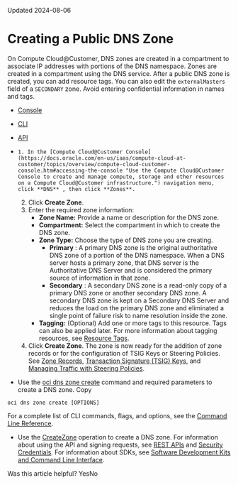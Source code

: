 Updated 2024-08-06
# Creating a Public DNS Zone
On Compute Cloud@Customer, DNS zones are created in a compartment to associate IP addresses with portions of the DNS namespace. Zones are created in a compartment using the DNS service.
After a public DNS zone is created, you can add resource tags. You can also edit the `externalMasters` field of a `SECONDARY` zone.
Avoid entering confidential information in names and tags.
  * [Console](https://docs.oracle.com/en-us/iaas/compute-cloud-at-customer/topics/network/creating-a-public-dns-zone.htm)
  * [CLI](https://docs.oracle.com/en-us/iaas/compute-cloud-at-customer/topics/network/creating-a-public-dns-zone.htm)
  * [API](https://docs.oracle.com/en-us/iaas/compute-cloud-at-customer/topics/network/creating-a-public-dns-zone.htm)


  *     1. In the [Compute Cloud@Customer Console](https://docs.oracle.com/en-us/iaas/compute-cloud-at-customer/topics/overview/compute-cloud-customer-console.htm#accessing-the-console "Use the Compute Cloud@Customer Console to create and manage compute, storage and other resources on a Compute Cloud@Customer infrastructure.") navigation menu, click **DNS** , then click **Zones**. 
    2. Click **Create Zone**.
    3. Enter the required zone information:
       * **Zone Name:** Provide a name or description for the DNS zone.
       * **Compartment:** Select the compartment in which to create the DNS zone.
       * **Zone Type:** Choose the type of DNS zone you are creating.
         * **Primary** : A primary DNS zone is the original authoritative DNS zone of a portion of the DNS namespace. When a DNS server hosts a primary zone, that DNS server is the Authoritative DNS Server and is considered the primary source of information in that zone.
         * **Secondary** : A secondary DNS zone is a read-only copy of a primary DNS zone or another secondary DNS zone. A secondary DNS zone is kept on a Secondary DNS Server and reduces the load on the primary DNS zone and eliminated a single point of failure risk to name resolution inside the zone.
       * **Tagging:** (Optional) Add one or more tags to this resource. Tags can also be applied later. For more information about tagging resources, see [Resource Tags](https://docs.oracle.com/iaas/Content/General/Concepts/resourcetags.htm).
    4. Click **Create Zone**.
The zone is now ready for the addition of zone records or for the configuration of TSIG Keys or Steering Policies. See [Zone Records](https://docs.oracle.com/en-us/iaas/compute-cloud-at-customer/topics/network/working-with-zone-records.htm#working-with-zone-records "On Compute Cloud@Customer,"), [Transaction Signature (TSIG) Keys](https://docs.oracle.com/en-us/iaas/compute-cloud-at-customer/topics/network/transaction-signature-keys.htm#working-with-transaction-signature-keys "On Compute Cloud@Customer, you can create, add, and delete TSIG keys."), and [Managing Traffic with Steering Policies](https://docs.oracle.com/en-us/iaas/compute-cloud-at-customer/topics/network/managing-traffic-with-steering-policies.htm#managing-traffic-with-steering-policies "On Compute Cloud@Customer, offers two types of traffic steering policies based on load balancing and some value of the IP address prefix.").
  * Use the [oci dns zone create](https://docs.oracle.com/iaas/tools/oci-cli/latest/oci_cli_docs/cmdref/dns/zone/create.html) command and required parameters to create a DNS zone.
Copy
```
oci dns zone create [OPTIONS]
```

For a complete list of CLI commands, flags, and options, see the [Command Line Reference](https://docs.oracle.com/iaas/tools/oci-cli/latest/oci_cli_docs/index.html).
  * Use the [CreateZone](https://docs.oracle.com/iaas/api/#/en/dns/latest/Zone/CreateZone) operation to create a DNS zone.
For information about using the API and signing requests, see [REST APIs](https://docs.oracle.com/iaas/Content/API/Concepts/usingapi.htm#REST_APIs) and [Security Credentials](https://docs.oracle.com/iaas/Content/General/Concepts/credentials.htm). For information about SDKs, see [Software Development Kits and Command Line Interface](https://docs.oracle.com/iaas/Content/API/Concepts/sdks.htm#Software_Development_Kits_and_Command_Line_Interface).


Was this article helpful?
YesNo

